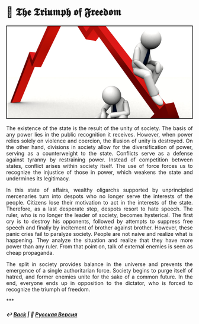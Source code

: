 # 🌱 𝕿𝖍𝖊 𝕿𝖗𝖎𝖚𝖒𝖕𝖍 𝖔𝖋 𝕱𝖗𝖊𝖊𝖉𝖔𝖒

![Trust Deficit](image.png)

<p align="justify">The existence of the state is the result of the unity of society. The basis of any power lies in the public recognition it receives. However, when power relies solely on violence and coercion, the illusion of unity is destroyed. On the other hand, divisions in society allow for the diversification of power, serving as a counterweight to the state. Conflicts serve as a defense against tyranny by restraining power. Instead of competition between states, conflict arises within society itself. The use of force forces us to recognize the injustice of those in power, which weakens the state and undermines its legitimacy.</p>

<p align="justify">In this state of affairs, wealthy oligarchs supported by unprincipled mercenaries turn into despots who no longer serve the interests of the people. Citizens lose their motivation to act in the interests of the state. Therefore, as a last desperate step, despots resort to hate speech. The ruler, who is no longer the leader of society, becomes hysterical. The first cry is to destroy his opponents, followed by attempts to suppress free speech and finally by incitement of brother against brother. However, these panic cries fail to paralyze society. People are not naive and realize what is happening. They analyze the situation and realize that they have more power than any ruler. From that point on, talk of external enemies is seen as cheap propaganda.</p>

<p align="justify">The split in society provides balance in the universe and prevents the emergence of a single authoritarian force. Society begins to purge itself of hatred, and former enemies unite for the sake of a common future. In the end, everyone ends up in opposition to the dictator, who is forced to recognize the triumph of freedom.</p>
***

##### ↩️ [Back](https://rozephyros.github.io/index-2.html) | 🌻 [Русская Версия](russian.md)
